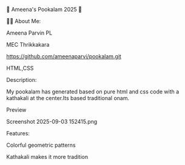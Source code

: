 
 🌸 Ameena's Pookalam 2025 🌸

 👨‍💻 About Me:
 
Ameena Parvin PL

MEC Thrikkakara

https://github.com/ameenaparvi/pookalam.git 

HTML,CSS

 Description:
 
My pookalam has generated based on pure html and css code with a kathakali at the center.Its based traditional onam.

 Preview
 
Screenshot 2025-09-03 152415.png

 Features:
 
Colorful geometric patterns

Kathakali makes it more tradition


